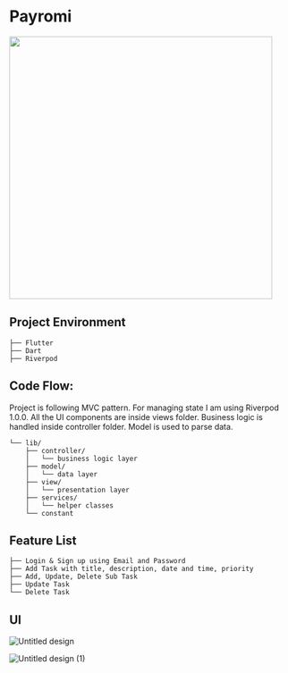 # Payromi

<img src="https://user-images.githubusercontent.com/108749310/193450680-ea7ff450-1d28-4a08-85f1-7ceddf8d5b24.jpg" width=470>

## Project Environment
```
├── Flutter
├── Dart
├── Riverpod
```
## Code Flow:
Project is following MVC pattern. For managing state I am using Riverpod 1.0.0. All the UI components are inside views folder. Business logic is handled inside controller folder. Model is used to parse data.

```
└── lib/
    ├── controller/
    │   └── business logic layer
    ├── model/
    │   └── data layer
    ├── view/
    │   └── presentation layer
    ├── services/
    │   └── helper classes
    └── constant
```
## Feature List
```
├── Login & Sign up using Email and Password
├── Add Task with title, description, date and time, priority
├── Add, Update, Delete Sub Task
├── Update Task
└── Delete Task
```
## UI

![Untitled design](https://user-images.githubusercontent.com/108749310/193441747-7bd379bd-55da-4ac6-8223-d97b6ddae3a9.jpg)

![Untitled design (1)](https://user-images.githubusercontent.com/108749310/193441750-569a611c-9d00-4138-9944-506e7108ef96.jpg)
